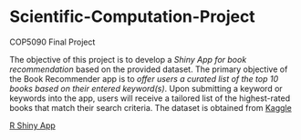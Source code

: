 # Scientific-Computation-Project
COP5090 Final Project 

The objective of this project is to develop a _Shiny App for book recommendation_ based on the provided dataset. The primary objective of the Book Recommender app is to _offer users a curated list of the top 10 books based on their entered keyword(s)_. Upon submitting a keyword or keywords into the app, users will receive a tailored list of the highest-rated books that match their search criteria. The dataset is obtained from [Kaggle](https://www.kaggle.com/datasets/die9origephit/amazon-data-science-books) 


[R Shiny App](http://127.0.0.1:7694/)
